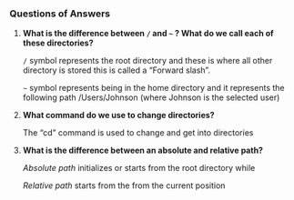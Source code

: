 ### Questions of Answers

1. **What is the difference between `/` and `~` ? What do we call each of these directories?**

   `/` symbol represents the root directory and these is where all other directory is stored this is called a “Forward slash”.

    `~` symbol represents being in the home directory and it represents the following path /Users/Johnson (where Johnson is the selected user)

2. **What command do we use to change directories?**

    The “cd” command is used to change and get into directories
    
3. **What is the difference between an absolute and relative path?**

    _Absolute path_ initializes or starts from the root directory while
    
    _Relative path_ starts from the from the current position
